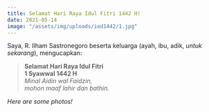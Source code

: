 ```yaml
---
title: Selamat Hari Raya Idul Fitri 1442 H!
date: 2021-05-14
image: "/assets/img/uploads/ied1442/1.jpg"
---
```


Saya, R. Ilham Sastronegoro beserta keluarga (ayah, ibu, adik, *untuk sekarang*), mengucapkan:

> **Selamat Hari Raya Idul Fitri**  
> **1 Syawwal 1442 H**  
> *Minal Aidin wal Faidzin,*  
> *mohon maaf lahir dan bathin.*  

*Here are some photos!*

<amp-carousel
    width="900"
    height="600"
    layout="responsive"
    type="slides"
    role="region"
    aria-label="Ied 1442 Photo Gallery">
    <amp-img 
        src="/assets/img/uploads/ied1442/1.jpg"
        width="900"
        height="600"
    ></amp-img>
    <amp-img 
        src="/assets/img/uploads/ied1442/2.jpg"
        width="900"
        height="600"
    ></amp-img>
    <amp-img 
        src="/assets/img/uploads/ied1442/3.jpg"
        width="900"
        height="600"
    ></amp-img>
    <amp-img 
        src="/assets/img/uploads/ied1442/4.jpg"
        width="900"
        height="600"
    ></amp-img>
    <amp-img 
        src="/assets/img/uploads/ied1442/5.jpg"
        width="900"
        height="600"
    ></amp-img>
    <amp-img 
        src="/assets/img/uploads/ied1442/6.jpg"
        width="900"
        height="600"
    ></amp-img>
    <amp-img 
        src="/assets/img/uploads/ied1442/7.jpg"
        width="900"
        height="600"
    ></amp-img>
</amp-carousel>